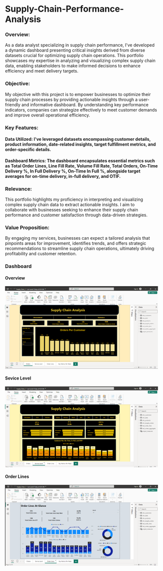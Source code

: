 # Supply-Chain-Performance-Analysis


### Overview:

As a data analyst specializing in supply chain performance, I've developed a dynamic dashboard presenting critical insights derived from diverse datasets crucial for optimizing supply chain operations. This portfolio showcases my expertise in analyzing and visualizing complex supply chain data, enabling stakeholders to make informed decisions to enhance efficiency and meet delivery targets.

### Objective:

My objective with this project is to empower businesses to optimize their supply chain processes by providing actionable insights through a user-friendly and informative dashboard. By understanding key performance indicators, companies can strategize effectively to meet customer demands and improve overall operational efficiency.

### Key Features:

#### Data Utilized: I've leveraged datasets encompassing customer details, product information, date-related insights, target fulfillment metrics, and order-specific details.

#### Dashboard Metrics: The dashboard encapsulates essential metrics such as Total Order Lines, Line Fill Rate, Volume Fill Rate, Total Orders, On-Time Delivery %, In Full Delivery %, On-Time In Full %, alongside target averages for on-time delivery, in-full delivery, and OTIF.


### Relevance:

This portfolio highlights my proficiency in interpreting and visualizing complex supply chain data to extract actionable insights. I aim to collaborate with businesses seeking to enhance their supply chain performance and customer satisfaction through data-driven strategies.

### Value Proposition:

By engaging my services, businesses can expect a tailored analysis that pinpoints areas for improvement, identifies trends, and offers strategic recommendations to streamline supply chain operations, ultimately driving profitability and customer retention.

### Dashboard 

#### Overview 
![Orders](https://github.com/AhmedRabie01/Supply-Chain-Performance-Analysis/blob/main/Photo/2023-11-26.png?raw=true)

#### Sevice Level 
![Sevice Level](https://github.com/AhmedRabie01/Supply-Chain-Performance-Analysis/blob/main/Photo/2023-11-26%20(1).png?raw=true)

#### Order Lines
![Order Lines](https://github.com/AhmedRabie01/Supply-Chain-Performance-Analysis/blob/main/Photo/2023-11-26%20(2).png?raw=true)

